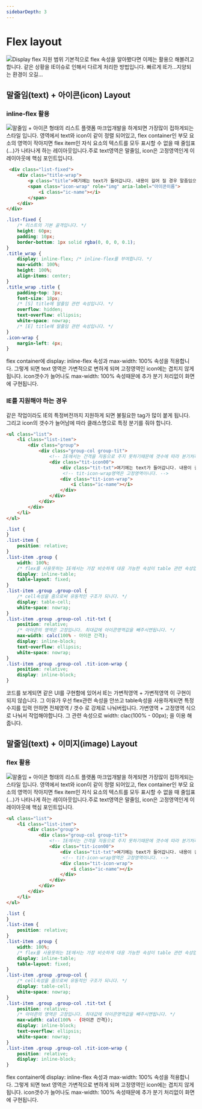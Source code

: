 ```yaml
---
sidebarDepth: 3
---
```


# Flex layout
![Display flex 지원 범위](https://dummyimage.com/740x280/0099ff/fff "Display flex란 어떤걸까?")
기본적으로 flex 속성을 알아봤다면 이제는 활용으 해볼려고 합니다. 같은 상황을 IE이슈로 인해서 다르게 처리한 방법입니다. 빠르게 IE가...지양되는 환경이 오길...

## 말줄임(text) + 아이콘(icon) Layout
### inline-flex 활용
![말줄임 + 아이콘 형태의 리스트](https://dummyimage.com/740x280/0099ff/fff "말줄임 + 아이콘 형태의 리스트")
플랫폼 마크업개발을 하게되면 가장많이 접하게되는 스타일 입니다. 영역에서 text와 icon이 같이 정렬 되어있고, flex container인 부모 요소의 영역이 작아지면 flex item인 자식 요소의 텍스트를 모두 표시할 수 없을 때 줄임표(…)가 나타나게 하는 레이아웃입니다.주로 text영역은 말줄임, icon은 고정영역인게 이 레이아웃에 핵심 포인트입니다.
```html
 <div class="list-fixed">
	<div class="title-wrap">
		<p class="title">여기에는 text가 들어갑니다. 내용이 길어 질 경우 말줌임으로 표시가 됩니다.</p>
		<span class="icon-wrap" role="img" aria-label="아이콘이름">
            <i class="ic-name"></i>
        </span>
	</div>
</div>           
```
```css
.list-fixed {
    /* 리스트의 기본 골격입니다. */
    height: 60px;
    padding: 10px;
    border-bottom: 1px solid rgba(0, 0, 0, 0.1);
}
.title_wrap {
    display: inline-flex; /* inline-flex를 부여합니다. */
    max-width: 100%;
    height: 100%;
    align-items: center;
}
.title_wrap .title {
    padding-top: 3px;
    font-size: 18px;
    /* [S] title에 말줄임 관련 속성입니다. */
    overflow: hidden;
    text-overflow: ellipsis;
    white-space: nowrap;
    /* [E] title에 말줄임 관련 속성입니다. */
}
.icon-wrap {
    margin-left: 4px;
}
```
flex container에 display: inline-flex 속성과 max-width: 100% 속성을 적용합니다. 그렇게 되면 text 영역은 가변적으로 변하게 되며 고정영역인 icon에는 겹치지 않게 됩니다. icon갯수가 늘어나도 max-width: 100% 속성때문에 추가 분기 처리없이 화면에 구현됩니다.

### IE를 지원해야 하는 경우
같은 작업이라도 IE의 특정버전까지 지원하게 되면 불필요한 tag가 많이 붙게 됩니다. 그리고 icon의 갯수가 늘어남에 따라 클래스명으로 특정 분기를 줘야 합니다. 
```html
<ul class="list">
    <li class="list-item">
        <div class="group">
            <div class="group-col group-tit">
                <!-- IE에서는 간격을 자동으로 주지 못하기때문에 갯수에 따라 분기처리가 필요합니다. -->
                <div class="tit-icon00"> 
                    <div class="tit-txt">여기에는 text가 들어갑니다. 내용이 길어 질 경우 말줌임으로 표시가 됩니다.</div>
                     <!-- tit-icon-wrap영역은 고정영역이니다. -->
                    <div class="tit-icon-wrap">
                        <i class="ic-name"></i>
                    </div>
                </div>
            </div>
        </div>
    </li>
</ul>          
```
```css
.list {
}
.list-item {
    position: relative;
}
.list-item .group {
    width: 100%;
    /* flex를 사용못하는 IE에서는 가장 비슷하게 대응 가능한 속성이 table 관련 속성입니다. */
    display: inline-table;
    table-layout: fixed;
}
.list-item .group .group-col {
    /* cell속성을 줌으로써 유동적인 구조가 되니다. */
    display: table-cell;
    white-space: nowrap;
}
.list-item .group .group-col .tit-txt {
    position: relative;
    /* 아아콘의 영역은 고정입니다. 최대값에 아이콘영역값을 빼주시면됩니다. */
    max-width: calc(100% - 아이콘 간격);
    display: inline-block;
    text-overflow: ellipsis;
    white-space: nowrap;
}
.list-item .group .group-col .tit-icon-wrap {
    position: relative;
    display: inline-block;
}
```
코드를 보게되면 같은 UI를 구현함에 있어서 IE는 가변적영역 + 가변적영역 이 구현이 되지 않습니다. 그 이유가 우선 flex관련 속성을 안쓰고 table속성을 사용하게되면 특정 수지를 입력 안하면 전체영역 / 갯수 로 강제로 나눠버립니다. 가변영역 + 고정영역 식으로 나눠서 작업해야합니다. 그 관련 속성으로 width: clac(100% - 00px); 을 이용 해 줍니다.

## 말줄임(text) + 이미지(image) Layout
### flex 활용
![말줄임 + 아이콘 형태의 리스트](https://dummyimage.com/740x280/0099ff/fff "말줄임 + 아이콘 형태의 리스트")
플랫폼 마크업개발을 하게되면 가장많이 접하게되는 스타일 입니다. 영역에서 text와 icon이 같이 정렬 되어있고, flex container인 부모 요소의 영역이 작아지면 flex item인 자식 요소의 텍스트를 모두 표시할 수 없을 때 줄임표(…)가 나타나게 하는 레이아웃입니다.주로 text영역은 말줄임, icon은 고정영역인게 이 레이아웃에 핵심 포인트입니다.
```html
<ul class="list">
    <li class="list-item">
        <div class="group">
            <div class="group-col group-tit">
                <!-- IE에서는 간격을 자동으로 주지 못하기때문에 갯수에 따라 분기처리가 필요합니다. -->
                <div class="tit-icon00"> 
                    <div class="tit-txt">여기에는 text가 들어갑니다. 내용이 길어 질 경우 말줌임으로 표시가 됩니다.</div>
                     <!-- tit-icon-wrap영역은 고정영역이니다. -->
                    <div class="tit-icon-wrap">
                        <i class="ic-name"></i>
                    </div>
                </div>
            </div>
        </div>
    </li>
</ul>          
```
```css
.list {
}
.list-item {
    position: relative;
}
.list-item .group {
    width: 100%;
    /* flex를 사용못하는 IE에서는 가장 비슷하게 대응 가능한 속성이 table 관련 속성입니다. */
    display: inline-table;
    table-layout: fixed;
}
.list-item .group .group-col {
    /* cell속성을 줌으로써 유동적인 구조가 되니다. */
    display: table-cell;
    white-space: nowrap;
}
.list-item .group .group-col .tit-txt {
    position: relative;
    /* 아아콘의 영역은 고정입니다. 최대값에 아이콘영역값을 빼주시면됩니다. */
    max-width: calc(100% - {아이콘 간격});
    display: inline-block;
    text-overflow: ellipsis;
    white-space: nowrap;
}
.list-item .group .group-col .tit-icon-wrap {
    position: relative;
    display: inline-block;
}
```
flex container에 display: inline-flex 속성과 max-width: 100% 속성을 적용합니다. 그렇게 되면 text 영역은 가변적으로 변하게 되며 고정영역인 icon에는 겹치지 않게 됩니다. icon갯수가 늘어나도 max-width: 100% 속성때문에 추가 분기 처리없이 화면에 구현됩니다.